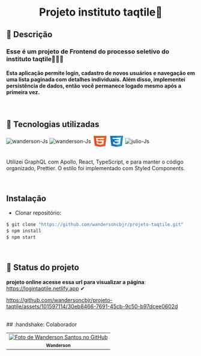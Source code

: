 <h1 align="center">Projeto instituto taqtile🚀</h1>

## :memo: Descrição

<h3>Esse é um projeto de Frontend do processo seletivo do instituto taqtile🧑🏿‍💻</h3>

<h4>Esta aplicação permite login, cadastro de novos usuários e navegação em uma lista paginada com detalhes individuais. Além disso, implementei persistência de dados, então você permanece logado mesmo após a primeira vez.
</h4>

<br>

## :wrench: Tecnologias utilizadas

<div style="display: inline_block">
  <img align="center" alt="wanderson-Js" height="30" width="40" src="https://cdn.jsdelivr.net/gh/devicons/devicon/icons/react/react-original-wordmark.svg">
  <img align="center" alt="wanderson-Js" height="30" width="40" src="https://cdn.jsdelivr.net/gh/devicons/devicon/icons/typescript/typescript-original.svg">
  <img align="center" alt="wanderson-HTML" height="30" width="40" src="https://raw.githubusercontent.com/devicons/devicon/master/icons/html5/html5-original.svg">
  <img align="center" alt="wanderson-CSS" height="30" width="40" src="https://raw.githubusercontent.com/devicons/devicon/master/icons/css3/css3-original.svg">
  <img align="center" alt="julio-Js" height="30" width="40" src="https://cdn.jsdelivr.net/gh/devicons/devicon/icons/eslint/eslint-original.svg">
</div>
<br>

Utilizei GraphQL com Apollo, React, TypeScript, e para manter o código organizado, Prettier. O estilo foi implementado com Styled Components.

<br>

## **Instalação** 

- Clonar repositório:

```bash
$ git clone "https://github.com/wandersoncbjr/projeto-taqtile.git"
$ npm install
$ npm start
```

<br>



## :dart: Status do projeto

<b>projeto online acesse essa url para visualizar a página</b>: https://logintaqtile.netlify.app ✔

https://github.com/wandersoncbjr/projeto-taqtile/assets/101597114/30eb8466-7691-45cb-9c50-b97dcee0602d


<br>
## :handshake: Colaborador

<table>
  <tr>
    <td align="center">
      <a href="https://github.com/wandersoncbjr">
        <img src="https://avatars.githubusercontent.com/u/101597114?v=4" width="100px;" alt="Foto de Wanderson Santos no GitHub"/><br>
        <sub>
          <b>Wanderson</b>
        </sub>
      </a>
    </td>
  </tr>
</table>
